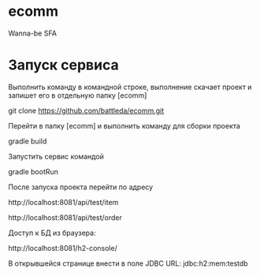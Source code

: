 # ecomm
Wanna-be SFA

# Запуск сервиса
Выполнить команду в командной строке, выполнение скачает проект и запишет его в отдельную папку [ecomm]

git clone https://github.com/battleda/ecomm.git

Перейти в папку [ecomm] и выполнить команду для сборки проекта

gradle build

Запустить сервис командой 

gradle bootRun

После запуска проекта перейти по адресу

http://localhost:8081/api/test/item

http://localhost:8081/api/test/order

Доступ к БД из браузера:

http://localhost:8081/h2-console/

В открывшейся странице внести в поле JDBC URL: jdbc:h2:mem:testdb


